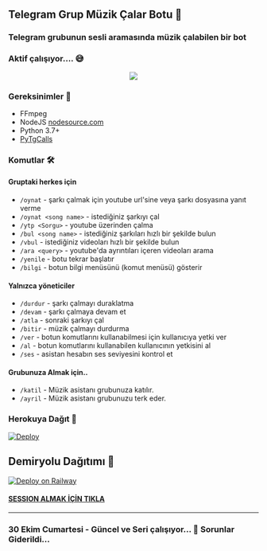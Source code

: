 <h2 align="centre">Telegram Grup Müzik Çalar Botu 🎵</h2>

### Telegram grubunun sesli aramasında müzik çalabilen bir bot
### Aktif çalışıyor.... 😅

<p align="center">
  <img src="https://i.ibb.co/khRz42f/Turkish-Voice.jpg">
</p>

<h3>Gereksinimler 📝</h3>

- FFmpeg
- NodeJS [nodesource.com](https://nodesource.com/)
- Python 3.7+
- [PyTgCalls](https://github.com/pytgcalls/pytgcalls)

### Komutlar 🛠

#### Gruptaki herkes için 
- `/oynat` - şarkı çalmak için youtube url'sine veya şarkı dosyasına yanıt verme
- `/oynat <song name>` - istediğiniz şarkıyı çal
- `/ytp <Sorgu>` - youtube üzerinden çalma
- `/bul <song name>` - istediğiniz şarkıları hızlı bir şekilde bulun
- `/vbul` - istediğiniz videoları hızlı bir şekilde bulun
- `/ara <query>` - youtube'da ayrıntıları içeren videoları arama
- `/yenile` - botu tekrar başlatır
- `/bilgi` - botun bilgi menüsünü (komut menüsü) gösterir

#### Yalnızca yöneticiler 
- `/durdur` - şarkı çalmayı duraklatma 
- `/devam` - şarkı çalmaya devam et 
- `/atla` - sonraki şarkıyı çal 
- `/bitir` - müzik çalmayı durdurma
- `/ver` - botun komutlarını kullanabilmesi için kullanıcıya yetki ver
- `/al` - botun komutlarını kullanabilen kullanıcının yetkisini al
- `/ses` - asistan hesabın ses seviyesini kontrol et

#### Grubunuza Almak için.. 
- `/katil` - Müzik asistanı  grubunuza katılır. 
- `/ayril` - Müzik asistanı grubunuzu terk eder. 
### Herokuya Dağıt 🚀</h4>
[![Deploy](https://www.herokucdn.com/deploy/button.svg)](https://heroku.com/deploy?template=https://github.com/Teamabasof/yeni-musiqi)

## Demiryolu Dağıtımı 🚄
[![Deploy on Railway](https://railway.app/button.svg)](https://railway.app/new/template?template=https%3A%2F%2Fgithub.com%2FBirBeyfendi%2FBeyfendiMusicVaves-1&plugins=postgresql&envs=API_HASH%2CAPI_ID%2CBOT_NAME%2CBOT_TOKEN%2CBOT_USERNAME%2CDURATION_LIMIT%2CSESSION_NAME%2CSUDO_USERS&API_HASHDesc=my.telegram.org+adresinden+kodu+al%C4%B1p+yaz%C4%B1n%C4%B1z&API_IDDesc=my.telegram.org+adresinden+kodu+al%C4%B1p+yaz%C4%B1n%C4%B1z+&BOT_NAMEDesc=Botunuzun+ismini+yaz%C4%B1n%C4%B1z&BOT_TOKENDesc=%40BotFather+dan+ald%C4%B1%C4%9F%C4%B1n%C4%B1z+tokeni+yaz%C4%B1n+&BOT_USERNAMEDesc=Botunuzun+kullan%C4%B1c%C4%B1+ad%C4%B1n%C4%B1+yaz%C4%B1n%C4%B1z&DURATION_LIMITDesc=%C4%B0ndirmeler+i%C3%A7in+en+fazla+ses+s%C3%BCresi+s%C4%B1n%C4%B1r%C4%B1&SESSION_NAMEDesc=Pyrogram+oturum+dizesi&SUDO_USERSDesc=Asistan+hesab%C4%B1n+kullan%C4%B1c%C4%B1+id+si&DURATION_LIMITDefault=55)

#### [SESSION ALMAK İÇİN TIKLA](https://replit.com/@aylak-github/Pyrogram-String-Session-Olusturucu?v=1)
---------------------- 
### 30 Ekim Cumartesi - Güncel ve Seri çalışıyor... 🤫 Sorunlar Giderildi... 
